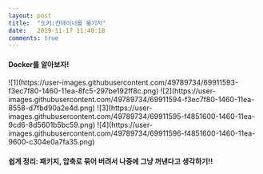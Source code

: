 ```yaml
---
layout: post
title:  "도커:컨테이너를 옮기자"
date:   2019-11-17 11:40:18
comments: true
---
```


<h4>Docker를 알아보자!</h4>
![1](https://user-images.githubusercontent.com/49789734/69911593-f3ec7f80-1460-11ea-8fc5-297be192ff8c.png)
![2](https://user-images.githubusercontent.com/49789734/69911594-f3ec7f80-1460-11ea-8558-d7fbd90a2e4d.png)
![3](https://user-images.githubusercontent.com/49789734/69911595-f4851600-1460-11ea-9cd6-8d5601b5bc59.png)
![4](https://user-images.githubusercontent.com/49789734/69911596-f4851600-1460-11ea-9600-c304e0a7fa35.png)



<h4>쉽게 정리: 패키지, 압축로 묶어 버려서 나중에 그냥 꺼낸다고 생각하기!!</h4>